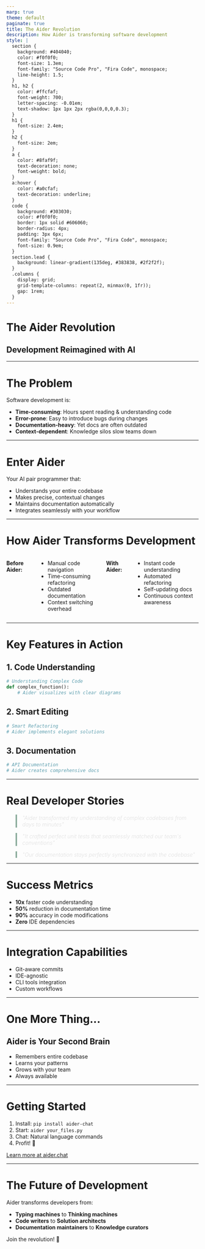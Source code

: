 ```yaml
---
marp: true
theme: default
paginate: true
title: The Aider Revolution
description: How Aider is transforming software development
style: |
  section {
    background: #404040;
    color: #f0f0f0;
    font-size: 1.3em;
    font-family: "Source Code Pro", "Fira Code", monospace;
    line-height: 1.5;
  }
  h1, h2 {
    color: #ffcfaf;
    font-weight: 700;
    letter-spacing: -0.01em;
    text-shadow: 1px 1px 2px rgba(0,0,0,0.3);
  }
  h1 {
    font-size: 2.4em;
  }
  h2 {
    font-size: 2em;
  }
  a {
    color: #8faf9f;
    text-decoration: none;
    font-weight: bold;
  }
  a:hover {
    color: #a0cfaf;
    text-decoration: underline;
  }
  code {
    background: #303030;
    color: #f0f0f0;
    border: 1px solid #606060;
    border-radius: 4px;
    padding: 3px 6px;
    font-family: "Source Code Pro", "Fira Code", monospace;
    font-size: 0.9em;
  }
  section.lead {
    background: linear-gradient(135deg, #383838, #2f2f2f);
  }
  .columns {
    display: grid;
    grid-template-columns: repeat(2, minmax(0, 1fr));
    gap: 1rem;
  }
---
```


<!-- _class: lead -->
# The Aider Revolution
## Development Reimagined with AI

---

<!-- _class: lead -->
# The Problem

Software development is:
- **Time-consuming**: Hours spent reading & understanding code
- **Error-prone**: Easy to introduce bugs during changes
- **Documentation-heavy**: Yet docs are often outdated
- **Context-dependent**: Knowledge silos slow teams down

---

# Enter Aider

Your AI pair programmer that:
- Understands your entire codebase
- Makes precise, contextual changes
- Maintains documentation automatically
- Integrates seamlessly with your workflow

---

# How Aider Transforms Development

<div class="columns">

**Before Aider:**
- Manual code navigation
- Time-consuming refactoring
- Outdated documentation
- Context switching overhead

**With Aider:**
- Instant code understanding
- Automated refactoring
- Self-updating docs
- Continuous context awareness

</div>

---

# Key Features in Action

## 1. Code Understanding
```python
# Understanding Complex Code
def complex_function():
    # Aider visualizes with clear diagrams
```

## 2. Smart Editing
```python
# Smart Refactoring
# Aider implements elegant solutions
```

## 3. Documentation
```python
# API Documentation
# Aider creates comprehensive docs
```

---

# Real Developer Stories

<style scoped>
blockquote {
  font-weight: 300;
  color: #e0e0e0;
  font-style: italic;
  border-left: 4px solid #8faf9f;
  padding-left: 1em;
}
</style>

> "Aider transformed my understanding of complex codebases from days to minutes"

> "It crafted perfect unit tests that seamlessly matched our team's conventions"

> "Our documentation stays perfectly synchronized with the codebase"

---

# Success Metrics

- **10x** faster code understanding
- **50%** reduction in documentation time
- **90%** accuracy in code modifications
- **Zero** IDE dependencies

---

# Integration Capabilities

- Git-aware commits
- IDE-agnostic
- CLI tools integration
- Custom workflows

---

<!-- _class: lead -->
# One More Thing...

## Aider is Your Second Brain
- Remembers entire codebase
- Learns your patterns
- Grows with your team
- Always available

---

# Getting Started

1. Install: `pip install aider-chat`
2. Start: `aider your_files.py`
3. Chat: Natural language commands
4. Profit! 🚀

[Learn more at aider.chat](https://aider.chat)

---

<!-- _class: lead -->
# The Future of Development

Aider transforms developers from:
- **Typing machines** to **Thinking machines**
- **Code writers** to **Solution architects**
- **Documentation maintainers** to **Knowledge curators**

Join the revolution! 🌟

